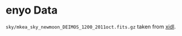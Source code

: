 # enyo Data

`sky/mkea_sky_newmoon_DEIMOS_1200_2011oct.fits.gz` taken from
[xidl](https://github.com/profxj/xidl).


